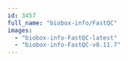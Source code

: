 ```yaml
---
id: 3457
full_name: "biobox-info/FastQC"
images: 
  - "biobox-info-FastQC-latest"
  - "biobox-info-FastQC-v0.11.7"
---
```

